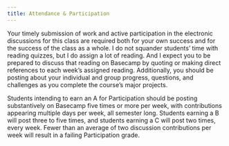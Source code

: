 ```yaml
---
title: Attendance & Participation
---
```


Your timely submission of work and active participation in the electronic discussions for this class
are required both for your own success and for the success of the class as a whole. I do not
squander students’ time with reading quizzes, but I do assign a lot of reading. And I expect you to
be prepared to discuss that reading on Basecamp by quoting or making direct references to each
week’s assigned reading. Additionally, you should be posting about your individual and group
progress, questions, and challenges as you complete the course’s major projects.

Students intending to earn an A for Participation should be posting substantively on Basecamp five
times or more per week, with contributions appearing multiple days per week, all semester long.
Students earning a B will post three to five times, and students earning a C will post two times,
every week. Fewer than an average of two discussion contributions per week will result in a failing
Participation grade.
